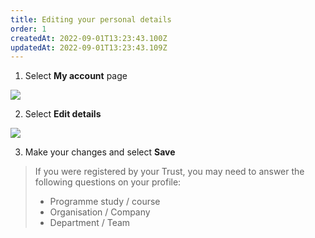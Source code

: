 ```yaml
---
title: Editing your personal details
order: 1
createdAt: 2022-09-01T13:23:43.100Z
updatedAt: 2022-09-01T13:23:43.109Z
---
```

1. Select **My account** page

![](/img/editing-profile_1.png)

2. Select **Edit details​**

![](/img/editing-profile_2.png)

3. Make your changes and select **Save**

> If you were registered by your Trust, you may need to answer the following questions on your profile:​
>
> * Programme study / course​
> * Organisation / Company​
> * Department / Team​
